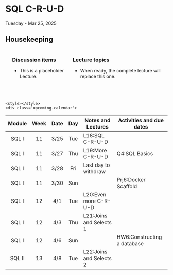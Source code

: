# SQL C-R-U-D

Tuesday - Mar 25, 2025

## Housekeeping

<div class="columns">

<div class="column" width="9%">

</div>

<div class="column" width="45%">

### Discussion items

- This is a placeholder Lecture.

</div>

<div class="column" width="40%">

### Lecture topics

- When ready, the complete lecture will replace this one.

</div>

</div>

<div style="margin-top:25px">

 

</div>

    <style></style>
    <div class='upcoming-calendar'>

| Module | Week | Date | Day | Notes and Lectures      | Activities and due dates    |
|:------:|:----:|:----:|:---:|-------------------------|-----------------------------|
| SQL I  |  11  | 3/25 | Tue | L18:SQL C-R-U-D         |                             |
| SQL I  |  11  | 3/27 | Thu | L19:More C-R-U-D        | Q4:SQL Basics               |
| SQL I  |  11  | 3/28 | Fri | Last day to withdraw    |                             |
| SQL I  |  11  | 3/30 | Sun |                         | Prj6:Docker Scaffold        |
| SQL I  |  12  | 4/1  | Tue | L20:Even more C-R-U-D   |                             |
| SQL I  |  12  | 4/3  | Thu | L21:Joins and Selects 1 |                             |
| SQL I  |  12  | 4/6  | Sun |                         | HW6:Constructing a database |
| SQL II |  13  | 4/8  | Tue | L22:Joins and Selects 2 |                             |

</div>

